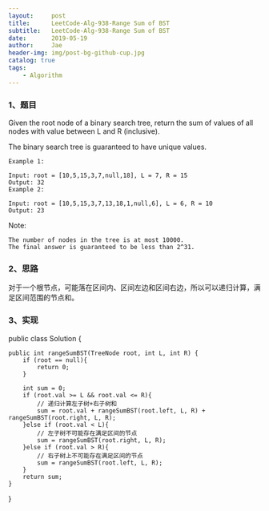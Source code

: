 ```yaml
---
layout:     post
title:      LeetCode-Alg-938-Range Sum of BST
subtitle:   LeetCode-Alg-938-Range Sum of BST
date:       2019-05-19
author:     Jae
header-img: img/post-bg-github-cup.jpg
catalog: true
tags:
    - Algorithm
---
```


### 1、题目

Given the root node of a binary search tree, return the sum of values of all nodes with value between L and R (inclusive).

The binary search tree is guaranteed to have unique values.



    Example 1:

    Input: root = [10,5,15,3,7,null,18], L = 7, R = 15
    Output: 32
    Example 2:

    Input: root = [10,5,15,3,7,13,18,1,null,6], L = 6, R = 10
    Output: 23


Note:

    The number of nodes in the tree is at most 10000.
    The final answer is guaranteed to be less than 2^31.

### 2、思路

对于一个根节点，可能落在区间内、区间左边和区间右边，所以可以递归计算，满足区间范围的节点和。

### 3、实现

public class Solution {

    public int rangeSumBST(TreeNode root, int L, int R) {
        if (root == null){
            return 0;
        }

        int sum = 0;
        if (root.val >= L && root.val <= R){
            // 递归计算左子树+右子树和
            sum = root.val + rangeSumBST(root.left, L, R) + rangeSumBST(root.right, L, R);
        }else if (root.val < L){
            // 左子树不可能存在满足区间的节点
            sum = rangeSumBST(root.right, L, R);
        }else if (root.val > R){
            // 右子树上不可能存在满足区间的节点
            sum = rangeSumBST(root.left, L, R);
        }
        return sum;
    }
}
